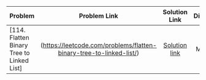 | Problem         | Problem Link                                 |           Solution Link               |Difficulty          |Topic |Language Used|
| ------------- |:--------------------------------------------:| :------------------------------------:|:------------------:|:------------|:--------|
|  [114. Flatten Binary Tree to Linked List]| (https://leetcode.com/problems/flatten-binary-tree-to-linked-list/) | [Solution link](https://github.com/ritikjain833/Leetcode_Solved_Problems/blob/main/Tree/114.%20Flatten%20Binary%20Tree%20to%20Linked%20List.py) |  Medium|Two Pointers| Python|
